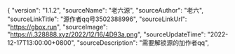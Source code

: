 {
    "version": "1.1.2",
    "sourceName": "老六源",
    "sourceAuthor": "老六",
    "sourceLinkTitle": "源作者qq号3502388996", 
    "sourceLinkUrl": "https://gbox.run",
    "sourceImage": "https://i.328888.xyz/2022/12/16/4D93a.png",
    "sourceUpdateTime": "2022-12-17T13:00:00+0800",
    "sourceDescription": "需要解锁源的加作者qq",

